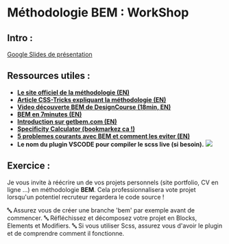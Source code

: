 # Méthodologie BEM : WorkShop

## Intro :
[Google Slides de présentation](https://docs.google.com/presentation/d/1DxXYbwNRgul1aLiYl2gXo6ugwiOar5oDYfQT20hacbw/edit?usp=sharing)

## Ressources utiles :
- **[Le site officiel de la méthodologie (EN)](https://en.bem.info/methodology/)**
- **[Article CSS-Tricks expliquant la méthodologie (EN)](https://css-tricks.com/bem-101/)**
- **[Video découverte BEM de DesignCourse (18min, EN)](https://www.youtube.com/watch?v=er1JEDuPbZQ)**
- **[BEM en 7minutes (EN)](https://www.youtube.com/watch?v=SLjHSVwXYq4)**
- **[Introduction sur getbem.com (EN)](http://getbem.com/introduction/)**
- **[Specificity Calculator (bookmarkez ca !)](https://specificity.keegan.st/)**
- **[5 problemes courants avec BEM et comment les eviter (EN)](https://medium.com/fed-or-dead/battling-bem-5-common-problems-and-how-to-avoid-them-5bbd23dee319)**
- **Le nom du plugin VSCODE pour compiler le scss live (si besoin).**
![](http://centus.be/screens/Code_2020-02-16_21-08-57.jpg)

## Exercice :
Je vous invite à réécrire un de vos projets personnels (site portfolio, CV en ligne ...) en méthodologie **BEM**.
Cela professionnalisera vote projet lorsqu'un potentiel recruteur regardera le code source !

🔤 Assurez vous de créer une branche 'bem' par exemple avant de commencer.
🔤 Réfléchissez et décomposez votre projet en Blocks, Elements et Modifiers.
🔤 Si vous utiliser Scss, assurez vous d'avoir le plugin et de comprendre comment il fonctionne.